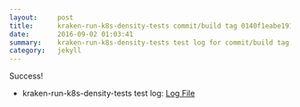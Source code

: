 ```yaml
---
layout:     post
title:      kraken-run-k8s-density-tests commit/build tag 0140f1eabe1911f4ca90d22cf266b176387977da
date:       2016-09-02 01:03:41
summary:    kraken-run-k8s-density-tests test log for commit/build tag 0140f1eabe1911f4ca90d22cf266b176387977da.
category:   jekyll
---
```


Success!

- kraken-run-k8s-density-tests test log: [Log File](http://s3-us-west-2.amazonaws.com/kraken-e2e-logs/testlet.kubeme.io/density/jenkins-kraken-run-k8s-density-tests-122-3/build-log.txt)

